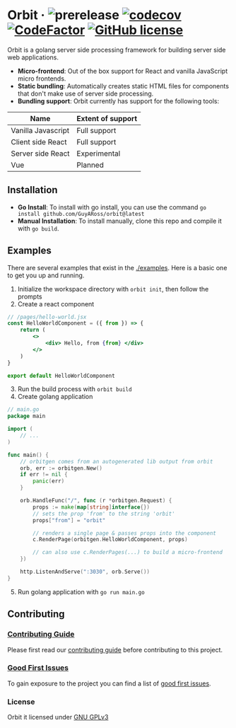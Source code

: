 # Orbit &middot; ![prerelease](https://img.shields.io/badge/project-Pre--Release-red) [![codecov](https://img.shields.io/codecov/c/github/guyaross/orbit)](https://app.codecov.io/gh/GuyARoss/orbit/) [![CodeFactor](https://www.codefactor.io/repository/github/guyaross/orbit/badge)](https://www.codefactor.io/repository/github/guyaross/orbit) [![GitHub license](https://img.shields.io/badge/license-GNU_GPLv3-blue.svg)](./LICENSE) 
Orbit is a golang server side processing framework for building server side web applications.

- **Micro-frontend**: Out of the box support for React and vanilla JavaScript micro frontends.
- **Static bundling**: Automatically creates static HTML files for components that don't make use of server side processing. 
- **Bundling support**: Orbit currently has support for the following tools:

| Name               | Extent of support |
|--------------------|-------------------|
| Vanilla Javascript | Full support      |
| Client side React  | Full support      |
| Server side React  | Experimental      |
| Vue                | Planned           |



## Installation
- **Go Install**: To install with go install, you can use the command `go install github.com/GuyARoss/orbit@latest`
- **Manual Installation**: To install manually, clone this repo and compile it with `go build`.

## Examples
There are several examples that exist in the [./examples](/examples). Here is a basic one to get you up and running.

1. Initialize the workspace directory with `orbit init`, then follow the prompts
2. Create a react component
```jsx
// /pages/hello-world.jsx
const HelloWorldComponent = ({ from }) => {
    return (
        <>
            <div> Hello, from {from} </div>
        </>
    )
}

export default HelloWorldComponent
```
3. Run the build process with `orbit build`
4. Create golang application
```go
// main.go
package main

import (
    // ... 
)

func main() {
    // orbitgen comes from an autogenerated lib output from orbit
    orb, err := orbitgen.New()
    if err != nil {
        panic(err)
    }

    orb.HandleFunc("/", func (r *orbitgen.Request) {
        props := make(map[string]interface{})
        // sets the prop 'from' to the string 'orbit'
        props["from"] = "orbit"

        // renders a single page & passes props into the component
        c.RenderPage(orbitgen.HelloWorldComponent, props)

        // can also use c.RenderPages(...) to build a micro-frontend
    })

    http.ListenAndServe(":3030", orb.Serve())
}

```
5. Run golang application with `go run main.go`

## Contributing

### [Contributing Guide](./CONTRIBUTING.md)
Please first read our [contributing guide](./CONTRIBUTING.md) before contributing to this project.

### [Good First Issues](https://github.com/GuyARoss/orbit/issues?q=is%3Aissue+is%3Aopen+label%3A%22good+first+issue%22)
To gain exposure to the project you can find a list of [good first issues](https://github.com/GuyARoss/orbit/issues?q=is%3Aissue+is%3Aopen+label%3A%22good+first+issue%22).

### License
Orbit it licensed under [GNU GPLv3](./LICENSE) 

